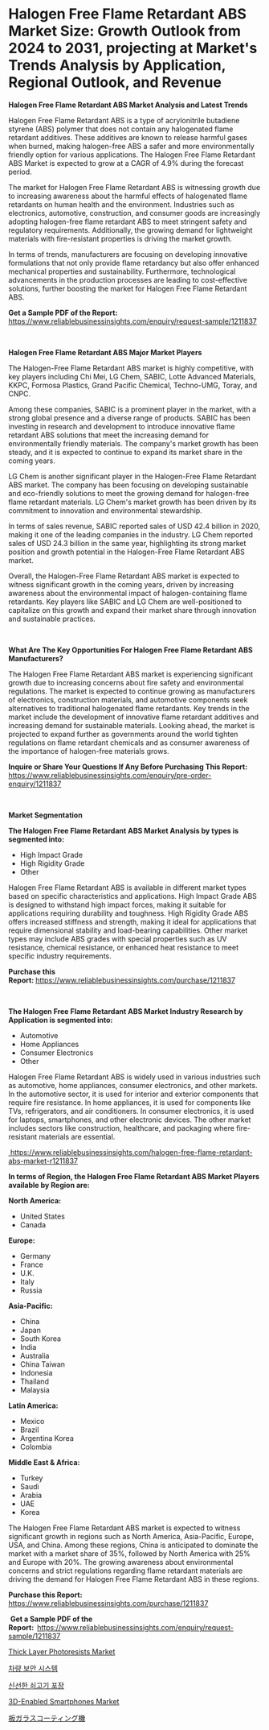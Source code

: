 <p><h1>Halogen Free Flame Retardant ABS Market Size: Growth Outlook from 2024 to 2031, projecting at Market's Trends Analysis by Application, Regional Outlook, and Revenue</h1></p><p><strong>Halogen Free Flame Retardant ABS Market Analysis and Latest Trends</strong></p>
<p><p>Halogen Free Flame Retardant ABS is a type of acrylonitrile butadiene styrene (ABS) polymer that does not contain any halogenated flame retardant additives. These additives are known to release harmful gases when burned, making halogen-free ABS a safer and more environmentally friendly option for various applications. The Halogen Free Flame Retardant ABS Market is expected to grow at a CAGR of 4.9% during the forecast period.</p><p>The market for Halogen Free Flame Retardant ABS is witnessing growth due to increasing awareness about the harmful effects of halogenated flame retardants on human health and the environment. Industries such as electronics, automotive, construction, and consumer goods are increasingly adopting halogen-free flame retardant ABS to meet stringent safety and regulatory requirements. Additionally, the growing demand for lightweight materials with fire-resistant properties is driving the market growth.</p><p>In terms of trends, manufacturers are focusing on developing innovative formulations that not only provide flame retardancy but also offer enhanced mechanical properties and sustainability. Furthermore, technological advancements in the production processes are leading to cost-effective solutions, further boosting the market for Halogen Free Flame Retardant ABS.</p></p>
<p><strong>Get a Sample PDF of the Report:&nbsp;</strong> <a href="https://www.reliablebusinessinsights.com/enquiry/request-sample/1211837">https://www.reliablebusinessinsights.com/enquiry/request-sample/1211837</a></p>
<p>&nbsp;</p>
<p><strong>Halogen Free Flame Retardant ABS Major Market Players</strong></p>
<p><p>The Halogen-Free Flame Retardant ABS market is highly competitive, with key players including Chi Mei, LG Chem, SABIC, Lotte Advanced Materials, KKPC, Formosa Plastics, Grand Pacific Chemical, Techno-UMG, Toray, and CNPC. </p><p>Among these companies, SABIC is a prominent player in the market, with a strong global presence and a diverse range of products. SABIC has been investing in research and development to introduce innovative flame retardant ABS solutions that meet the increasing demand for environmentally friendly materials. The company's market growth has been steady, and it is expected to continue to expand its market share in the coming years.</p><p>LG Chem is another significant player in the Halogen-Free Flame Retardant ABS market. The company has been focusing on developing sustainable and eco-friendly solutions to meet the growing demand for halogen-free flame retardant materials. LG Chem's market growth has been driven by its commitment to innovation and environmental stewardship.</p><p>In terms of sales revenue, SABIC reported sales of USD 42.4 billion in 2020, making it one of the leading companies in the industry. LG Chem reported sales of USD 24.3 billion in the same year, highlighting its strong market position and growth potential in the Halogen-Free Flame Retardant ABS market.</p><p>Overall, the Halogen-Free Flame Retardant ABS market is expected to witness significant growth in the coming years, driven by increasing awareness about the environmental impact of halogen-containing flame retardants. Key players like SABIC and LG Chem are well-positioned to capitalize on this growth and expand their market share through innovation and sustainable practices.</p></p>
<p>&nbsp;</p>
<p><strong>What Are The Key Opportunities For Halogen Free Flame Retardant ABS Manufacturers?</strong></p>
<p><p>The Halogen Free Flame Retardant ABS market is experiencing significant growth due to increasing concerns about fire safety and environmental regulations. The market is expected to continue growing as manufacturers of electronics, construction materials, and automotive components seek alternatives to traditional halogenated flame retardants. Key trends in the market include the development of innovative flame retardant additives and increasing demand for sustainable materials. Looking ahead, the market is projected to expand further as governments around the world tighten regulations on flame retardant chemicals and as consumer awareness of the importance of halogen-free materials grows.</p></p>
<p><strong>Inquire or Share Your Questions If Any Before Purchasing This Report:</strong> <a href="https://www.reliablebusinessinsights.com/enquiry/pre-order-enquiry/1211837">https://www.reliablebusinessinsights.com/enquiry/pre-order-enquiry/1211837</a></p>
<p>&nbsp;</p>
<p><strong>Market Segmentation</strong></p>
<p><strong>The Halogen Free Flame Retardant ABS Market Analysis by types is segmented into:</strong></p>
<p><ul><li>High Impact Grade</li><li>High Rigidity Grade</li><li>Other</li></ul></p>
<p><p>Halogen Free Flame Retardant ABS is available in different market types based on specific characteristics and applications. High Impact Grade ABS is designed to withstand high impact forces, making it suitable for applications requiring durability and toughness. High Rigidity Grade ABS offers increased stiffness and strength, making it ideal for applications that require dimensional stability and load-bearing capabilities. Other market types may include ABS grades with special properties such as UV resistance, chemical resistance, or enhanced heat resistance to meet specific industry requirements.</p></p>
<p><strong>Purchase this Report:&nbsp;</strong><a href="https://www.reliablebusinessinsights.com/purchase/1211837">https://www.reliablebusinessinsights.com/purchase/1211837</a></p>
<p>&nbsp;</p>
<p><strong>The Halogen Free Flame Retardant ABS Market Industry Research by Application is segmented into:</strong></p>
<p><ul><li>Automotive</li><li>Home Appliances</li><li>Consumer Electronics</li><li>Other</li></ul></p>
<p><p>Halogen Free Flame Retardant ABS is widely used in various industries such as automotive, home appliances, consumer electronics, and other markets. In the automotive sector, it is used for interior and exterior components that require fire resistance. In home appliances, it is used for components like TVs, refrigerators, and air conditioners. In consumer electronics, it is used for laptops, smartphones, and other electronic devices. The other market includes sectors like construction, healthcare, and packaging where fire-resistant materials are essential.</p></p>
<p><a href="https://www.reliablebusinessinsights.com/halogen-free-flame-retardant-abs-market-r1211837">&nbsp;https://www.reliablebusinessinsights.com/halogen-free-flame-retardant-abs-market-r1211837</a></p>
<p><strong>In terms of Region, the Halogen Free Flame Retardant ABS Market Players available by Region are:</strong></p>
<p>
    <p> <strong> North America: </strong>
        <ul>
            <li>United States</li>
            <li>Canada</li>
        </ul>
        </p> 
    <p> <strong> Europe: </strong>
        <ul>
            <li>Germany</li>
            <li>France</li>
            <li>U.K.</li>
            <li>Italy</li>
            <li>Russia</li>
        </ul>
        </p> 
    <p> <strong> Asia-Pacific: </strong>
        <ul>
            <li>China</li>
            <li>Japan</li>
            <li>South Korea</li>
            <li>India</li>
            <li>Australia</li>
            <li>China Taiwan</li>
            <li>Indonesia</li>
            <li>Thailand</li>
            <li>Malaysia</li>
        </ul>
        </p> 
    <p> <strong> Latin America: </strong>
        <ul>
            <li>Mexico</li>
            <li>Brazil</li>
            <li>Argentina Korea</li>
            <li>Colombia</li>
        </ul>
        </p> 
    <p> <strong> Middle East & Africa: </strong>
        <ul>
            <li>Turkey</li>
            <li>Saudi</li>
            <li>Arabia</li>
            <li>UAE</li>
            <li>Korea</li>
        </ul>
    </p>
    </p>
<p><p>The Halogen Free Flame Retardant ABS market is expected to witness significant growth in regions such as North America, Asia-Pacific, Europe, USA, and China. Among these regions, China is anticipated to dominate the market with a market share of 35%, followed by North America with 25% and Europe with 20%. The growing awareness about environmental concerns and strict regulations regarding flame retardant materials are driving the demand for Halogen Free Flame Retardant ABS in these regions.</p></p>
<p><strong>Purchase this Report: </strong><a href="https://www.reliablebusinessinsights.com/purchase/1211837">https://www.reliablebusinessinsights.com/purchase/1211837</a></p>
<p>&nbsp;<strong>Get a Sample PDF of the Report:&nbsp;&nbsp;</strong><a href="https://www.reliablebusinessinsights.com/enquiry/request-sample/1211837">https://www.reliablebusinessinsights.com/enquiry/request-sample/1211837</a></p>
<p><strong></strong></p>
<p><p><a href="https://github.com/PeterParrish5/Market-Research-Report-List-5/blob/main/thick-layer-photoresists-market.md">Thick Layer Photoresists Market</a></p><p><a href="https://medium.com/@luffiazaza/%EC%B0%A8%EB%9F%89-%EB%B3%B4%EC%95%88-%EC%8B%9C%EC%8A%A4%ED%85%9C-%EC%8B%9C%EC%9E%A5-%EA%B7%9C%EB%AA%A8-%EC%8B%9C%EC%9E%A5-%EC%A0%84%EB%A7%9D-%EB%B0%8F-%EC%8B%9C%EC%9E%A5-%EC%98%88%EC%B8%A1-2024%EB%85%84%EB%B6%80%ED%84%B0-2031%EB%85%84-142e275bb712">차량 보안 시스템</a></p><p><a href="https://github.com/hzumrdvas204296/Market-Research-Report-List-2/blob/main/339584495215.md">신선한 쇠고기 포장</a></p><p><a href="https://issuu.com/reportprime-2/docs/3d-enabled-smartphones-market-size-_4306ce4d25c3d2">3D-Enabled Smartphones Market</a></p><p><a href="https://github.com/FrancoWeber2023/Market-Research-Report-List-1/blob/main/6232689101658.md">板ガラスコーティング機</a></p></p>